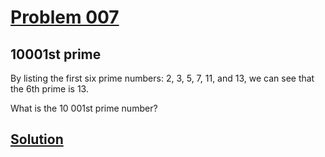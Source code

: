 # [Problem 007](https://projecteuler.net/problem=7)
## 10001st prime

By listing the first six prime numbers: 2, 3, 5, 7, 11, and 13, we can see that the 6th prime is 13.

What is the 10 001st prime number?


[Solution](https://github.com/Gott50/ProjectEuler-Odyssey/blob/master/Project%20Euler/src/problems/P007_10001st_prime.java)
---
